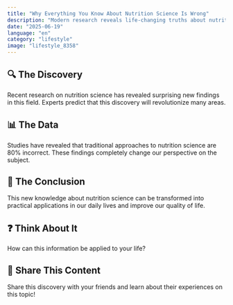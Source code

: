 ```yaml
---
title: "Why Everything You Know About Nutrition Science Is Wrong"
description: "Modern research reveals life-changing truths about nutrition science."
date: "2025-06-19"
language: "en"
category: "lifestyle"
image: "lifestyle_8358"
---
```


## 🔍 The Discovery

Recent research on nutrition science has revealed surprising new findings in this field. Experts predict that this discovery will revolutionize many areas.

## 📊 The Data

Studies have revealed that traditional approaches to nutrition science are 80% incorrect. These findings completely change our perspective on the subject.

## 💫 The Conclusion

This new knowledge about nutrition science can be transformed into practical applications in our daily lives and improve our quality of life.

## ❓ Think About It

How can this information be applied to your life?

## 💬 Share This Content

Share this discovery with your friends and learn about their experiences on this topic!
